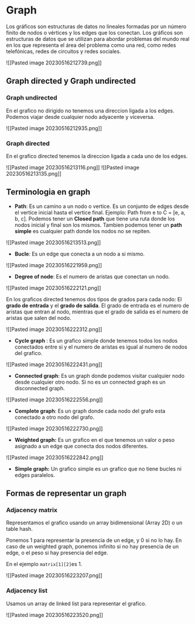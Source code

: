 # Graph

Los gráficos son estructuras de datos no lineales formadas por un número finito de nodos o vértices y los edges que los conectan. Los gráficos son estructuras de datos que se utilizan para abordar problemas del mundo real en los que representa el área del problema como una red, como redes telefónicas, redes de circuitos y redes sociales.

![[Pasted image 20230516212739.png]]

## Graph directed y Graph undirected

### Graph undirected

En el grafico no dirigido no tenemos una direccion ligada a los edges. Podemos viajar desde cualquier nodo adyacente y viceversa.

![[Pasted image 20230516212935.png]]

### Graph directed

En el grafico directed tenemos la direccion ligada a cada uno de los edges.

![[Pasted image 20230516213116.png]]
![[Pasted image 20230516213135.png]]

## Terminologia en graph

* **Path**: Es un camino a un nodo o vertice. Es un conjunto de edges desde el vertice inicial hasta el vertice final. Ejemplo: Path from e to C = [e, a, b, c]. Podemos tener un **Closed path** que tiene una ruta donde los nodos inicial y final son los mismos. Tambien podemos tener un **path simple** es cualquier path donde los nodos no se repiten.

![[Pasted image 20230516213513.png]]

* **Bucle**:  Es un edge que conecta a un nodo a si mismo.

![[Pasted image 20230516221959.png]]

* **Degree of node**: Es el numero de aristas que conectan un nodo.

![[Pasted image 20230516222121.png]]

En los graficos directed tenemos dos tipos de grados para cada nodo:  El **grado de entrada** y el **grado de salida**. El grado de entrada es el numero de aristas que entran al nodo, mientras que el grado de salida es el numero de aristas que salen del nodo.

![[Pasted image 20230516222312.png]]

* **Cycle graph** : Es un grafico simple donde tenemos todos los nodos conectados entre si y el numero de aristas es igual al numero de nodos del grafico.

![[Pasted image 20230516222431.png]]

* **Connected graph**: Es un graph donde podemos visitar cualquier nodo desde cualquier otro nodo. Si no es un connected graph es un disconnected graph.

![[Pasted image 20230516222556.png]]
* **Complete graph**: Es un graph donde cada nodo del grafo esta conectado a otro nodo del grafo.

![[Pasted image 20230516222730.png]]

* **Weighted graph:** Es un grafico en el que tenemos un valor o peso asignado a un edge que conecta dos nodos diferentes.

![[Pasted image 20230516222842.png]]
* **Simple graph:** Un grafico simple es un grafico que no tiene bucles ni edges paralelos.


## Formas de representar un graph

### Adjacency matrix

Representamos el grafico usando un array bidimensional (Array 2D) o un table hash. 

Ponemos 1 para representar la presencia de un edge, y 0 si no lo hay. En caso de un weighted graph, ponemos infinito si no hay presencia de un edge, o el peso si hay presencia del edge.

En el ejemplo `matrix[1][2]`es 1.

![[Pasted image 20230516223207.png]]

### Adjacency list

Usamos un array de linked list para representar el grafico.

![[Pasted image 20230516223520.png]]

